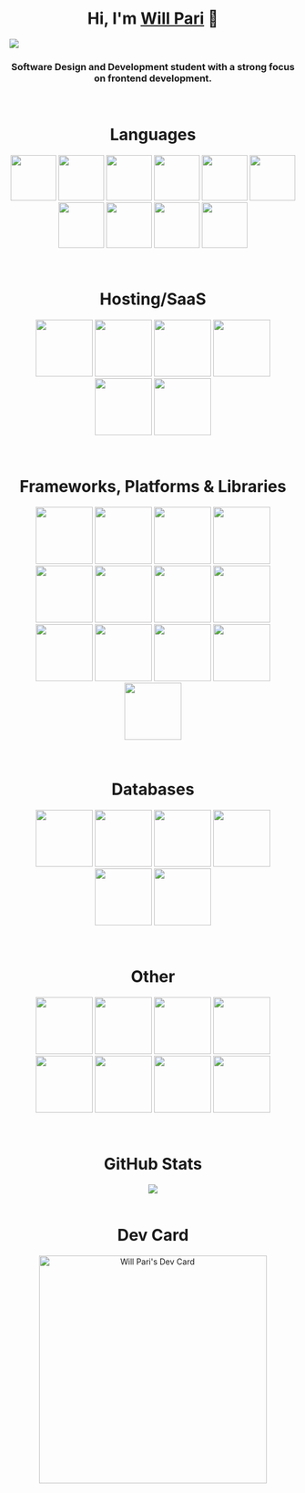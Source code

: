 <div align="center">
<h1 align="center">Hi, I'm <a href="">Will Pari</a> 👋</h1>
</div>
<img src="https://i.imgur.com/iiJbFFJ.png">
<h3 align="center"> Software Design and Development student with a strong focus on frontend development.</h3>
<br>

<h1 align="center">Languages</h1>

<p align="center">
  <img src="https://cdn.jsdelivr.net/gh/devicons/devicon/icons/html5/html5-original.svg" width="80" />
  <img src="https://cdn.jsdelivr.net/gh/devicons/devicon/icons/css3/css3-original.svg" width="80" />
  <img src="https://cdn.jsdelivr.net/gh/devicons/devicon/icons/javascript/javascript-original.svg" width="80" />
  <img src="https://cdn.jsdelivr.net/gh/devicons/devicon/icons/typescript/typescript-original.svg" width="80" />
  <img src="https://cdn.jsdelivr.net/gh/devicons/devicon/icons/csharp/csharp-original.svg" width="80" />
  <img src="https://cdn.jsdelivr.net/gh/devicons/devicon/icons/java/java-original.svg" width="80" />
  <img src="https://cdn.jsdelivr.net/gh/devicons/devicon/icons/python/python-original.svg" width="80" />
  <img src="https://cdn.jsdelivr.net/gh/devicons/devicon/icons/php/php-original.svg" width="80" />
  <img src="https://cdn.jsdelivr.net/gh/devicons/devicon/icons/kotlin/kotlin-original.svg" width="80" />
  <img src="https://cdn.jsdelivr.net/gh/devicons/devicon/icons/swift/swift-original.svg" width="80" />      
</p>
<br>
<h1 align="center">Hosting/SaaS</h1>

<p align="center">
  <img src="https://cdn.jsdelivr.net/gh/devicons/devicon/icons/amazonwebservices/amazonwebservices-original.svg" width="100" />
  <img src="https://cdn.jsdelivr.net/gh/devicons/devicon/icons/digitalocean/digitalocean-original-wordmark.svg" width="100" />  
  <img src="https://cdn.jsdelivr.net/gh/devicons/devicon/icons/oracle/oracle-original.svg" width="100" />
  <img src="https://cdn.jsdelivr.net/gh/devicons/devicon/icons/firebase/firebase-plain-wordmark.svg" width="100" />
  <img src="https://www.svgrepo.com/show/373874/netlify.svg" width="100" />
  <img src="https://static.wikia.nocookie.net/logopedia/images/a/a7/Vercel_favicon.svg/revision/latest?cb=20221026155821" width="100" />    
</p>
<br>
<h1 align="center">Frameworks, Platforms & Libraries</h1>

<p align="center">
  <img src="https://cdn.jsdelivr.net/gh/devicons/devicon/icons/react/react-original.svg" width="100" />
  <img src="https://cdn.jsdelivr.net/gh/devicons/devicon/icons/angularjs/angularjs-original.svg" width="100" />  
  <img src="https://cdn.jsdelivr.net/gh/devicons/devicon/icons/tailwindcss/tailwindcss-plain.svg" width="100" />
  <img src="https://cdn.jsdelivr.net/gh/devicons/devicon/icons/sass/sass-original.svg" width="100" />  
  <img src="https://cdn.jsdelivr.net/gh/devicons/devicon/icons/bootstrap/bootstrap-original.svg" width="100" />
  <img src="https://cdn.jsdelivr.net/gh/devicons/devicon/icons/laravel/laravel-plain-wordmark.svg" width="100" />     
  <img src="https://cdn.worldvectorlogo.com/logos/jwt-3.svg" width="100" />
  <img src="https://cdn.jsdelivr.net/gh/devicons/devicon/icons/xamarin/xamarin-original.svg" width="100" />
  <img src="https://cdn.jsdelivr.net/gh/devicons/devicon/icons/redux/redux-original.svg" width="100" />
  <img src="https://cdn.jsdelivr.net/gh/devicons/devicon/icons/jquery/jquery-plain-wordmark.svg" width="100" />
  <img src="https://cdn.jsdelivr.net/gh/devicons/devicon/icons/django/django-plain.svg" width="100" />
  <img src="https://cdn.jsdelivr.net/gh/devicons/devicon/icons/nodejs/nodejs-original-wordmark.svg" width="100" />
  <img src="https://upload.wikimedia.org/wikipedia/commons/thumb/e/ee/.NET_Core_Logo.svg/2048px-.NET_Core_Logo.svg.png" width="100" />
</p>
<br>
<h1 align="center">Databases</h1>

<p align="center">
  <img src="https://cdn.jsdelivr.net/gh/devicons/devicon/icons/sqlite/sqlite-original.svg" width="100" />
  <img src="https://cdn.jsdelivr.net/gh/devicons/devicon/icons/mongodb/mongodb-original-wordmark.svg" width="100" />
  <img src="https://cdn.jsdelivr.net/gh/devicons/devicon/icons/microsoftsqlserver/microsoftsqlserver-plain.svg" width="100" />
  <img src="https://cdn.jsdelivr.net/gh/devicons/devicon/icons/postgresql/postgresql-original.svg" width="100" />
  <img src="https://static-00.iconduck.com/assets.00/aws-dynamodb-icon-454x512-53ebjxww.png" width="100" />
  <img src="https://cdn.jsdelivr.net/gh/devicons/devicon/icons/mysql/mysql-original-wordmark.svg" width="100" />      
</p>
<br>
<h1 align="center">Other</h1>

<p align="center">
  <img src="https://cdn.jsdelivr.net/gh/devicons/devicon/icons/figma/figma-original.svg" width="100" />
  <img src="https://cdn.jsdelivr.net/gh/devicons/devicon/icons/canva/canva-original.svg" width="100" />
  <img src="https://cdn.freebiesupply.com/logos/large/2x/dribbble-icon-1-logo-png-transparent.png" width="100" />
  <img src="https://cdn.jsdelivr.net/gh/devicons/devicon/icons/linux/linux-original.svg" width="100" />
  <img src="https://cdn.jsdelivr.net/gh/devicons/devicon/icons/arduino/arduino-original-wordmark.svg" width="100" />
  <img src="https://cdn.jsdelivr.net/gh/devicons/devicon/icons/docker/docker-original.svg" width="100" />
  <img src="https://www.svgrepo.com/show/354202/postman-icon.svg" width="100" />
  <img src="https://cdn.jsdelivr.net/gh/devicons/devicon/icons/trello/trello-plain.svg" width="100" />
</p>
<br>
<h1 align="center">GitHub Stats</h1>

<div align="center">
  <img src="https://github-readme-stats.vercel.app/api/top-langs/?username=willpari&theme=vue-dark&show_icons=true&hide_border=false&layout=compact" />
</div>

<br>
<h1 align="center">Dev Card</h1>
<p align="center"> 
<a href="https://app.daily.dev/willpari"><img src="https://api.daily.dev/devcards/01a1fc1b18ab44b5a94252ccf03c79cb.png?r=faq" width="400" alt="Will Pari's Dev Card"/></a>
</p>

<!-- Proudly created with GPRM ( https://gprm.itsvg.in ) -->

